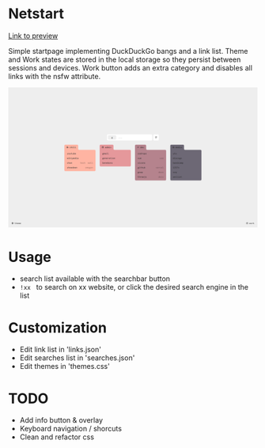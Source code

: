 
# Netstart
[Link to preview](https://net-start.vercel.app)

Simple startpage implementing DuckDuckGo bangs and a link list.
Theme and Work states are stored in the local storage so they persist between sessions and devices.
Work button adds an extra category and disables all links with the nsfw attribute.

![screen](/netstart.png?raw=true "netstart")

# Usage
- search list available with the searchbar button
- `!xx ` to search on xx website, or click the desired search engine in the list

# Customization
- Edit link list in 'links.json' 
- Edit searches list in 'searches.json'
- Edit themes in 'themes.css'

# TODO
- Add info button & overlay
- Keyboard navigation / shorcuts
- Clean and refactor css
